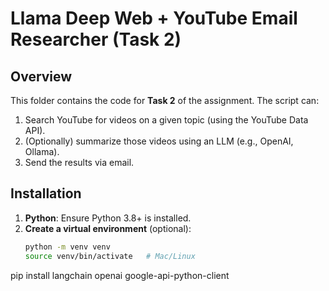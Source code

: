 # Llama Deep Web + YouTube Email Researcher (Task 2)

## Overview
This folder contains the code for **Task 2** of the assignment. The script can:
1. Search YouTube for videos on a given topic (using the YouTube Data API).
2. (Optionally) summarize those videos using an LLM (e.g., OpenAI, Ollama).
3. Send the results via email.

## Installation
1. **Python**: Ensure Python 3.8+ is installed.
2. **Create a virtual environment** (optional):
   ```bash
   python -m venv venv
   source venv/bin/activate   # Mac/Linux
   
pip install langchain openai google-api-python-client

